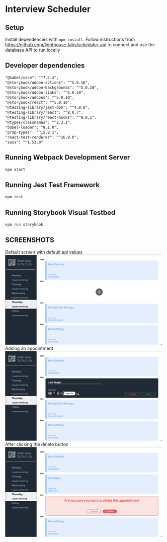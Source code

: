 # Interview Scheduler

## Setup

Install dependencies with `npm install`.
Follow instructions from https://github.com/lighthouse-labs/scheduler-api to connect and use the database API to run locally

## Developer dependencies

    "@babel/core": "^7.4.3",
    "@storybook/addon-actions": "^5.0.10",
    "@storybook/addon-backgrounds": "^5.0.10",
    "@storybook/addon-links": "^5.0.10",
    "@storybook/addons": "^5.0.10",
    "@storybook/react": "^5.0.10",
    "@testing-library/jest-dom": "^4.0.0",
    "@testing-library/react": "^8.0.7",
    "@testing-library/react-hooks": "^8.0.1",
    "@types/classnames": "^2.3.1",
    "babel-loader": "8.1.0",
    "prop-types": "^15.8.1",
    "react-test-renderer": "^16.9.0",
    "sass": "^1.53.0"


## Running Webpack Development Server

```sh
npm start
```

## Running Jest Test Framework

```sh
npm test
```

## Running Storybook Visual Testbed

```sh
npm run storybook
```

## SCREENSHOTS
Default screen with default api values
!["Unaltered screen with default appointments"](https://github.com/larsyaeger/scheduler/blob/master/DOCS/Screenshot1.png?raw=true)
Adding an appointment
!["Adding an appointment"](https://github.com/larsyaeger/scheduler/blob/master/DOCS/Screenshot2.png?raw=true)
After clicking the delete button 
!["After clicking delete button we get a confirmation"](https://github.com/larsyaeger/scheduler/blob/master/DOCS/Screenshot3.png?raw=true)
